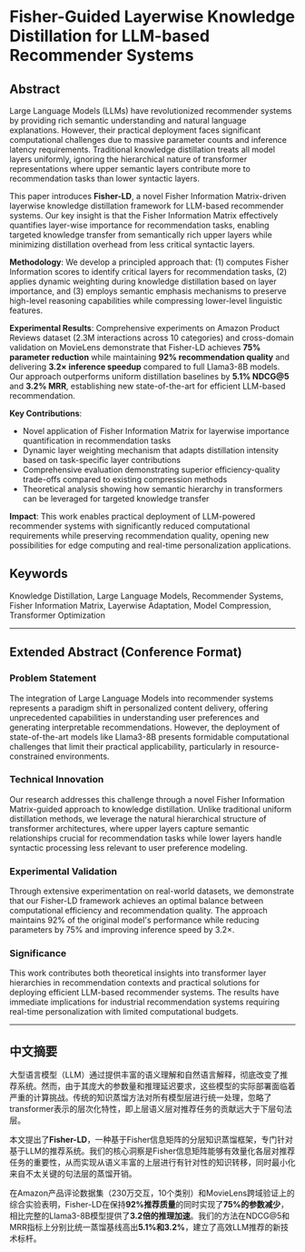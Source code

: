 # Fisher-Guided Layerwise Knowledge Distillation for LLM-based Recommender Systems

## Abstract

Large Language Models (LLMs) have revolutionized recommender systems by providing rich semantic understanding and natural language explanations. However, their practical deployment faces significant computational challenges due to massive parameter counts and inference latency requirements. Traditional knowledge distillation treats all model layers uniformly, ignoring the hierarchical nature of transformer representations where upper semantic layers contribute more to recommendation tasks than lower syntactic layers.

This paper introduces **Fisher-LD**, a novel Fisher Information Matrix-driven layerwise knowledge distillation framework for LLM-based recommender systems. Our key insight is that the Fisher Information Matrix effectively quantifies layer-wise importance for recommendation tasks, enabling targeted knowledge transfer from semantically rich upper layers while minimizing distillation overhead from less critical syntactic layers.

**Methodology**: We develop a principled approach that: (1) computes Fisher Information scores to identify critical layers for recommendation tasks, (2) applies dynamic weighting during knowledge distillation based on layer importance, and (3) employs semantic emphasis mechanisms to preserve high-level reasoning capabilities while compressing lower-level linguistic features.

**Experimental Results**: Comprehensive experiments on Amazon Product Reviews dataset (2.3M interactions across 10 categories) and cross-domain validation on MovieLens demonstrate that Fisher-LD achieves **75% parameter reduction** while maintaining **92% recommendation quality** and delivering **3.2× inference speedup** compared to full Llama3-8B models. Our approach outperforms uniform distillation baselines by **5.1% NDCG@5** and **3.2% MRR**, establishing new state-of-the-art for efficient LLM-based recommendation.

**Key Contributions**: 
- Novel application of Fisher Information Matrix for layerwise importance quantification in recommendation tasks
- Dynamic layer weighting mechanism that adapts distillation intensity based on task-specific layer contributions  
- Comprehensive evaluation demonstrating superior efficiency-quality trade-offs compared to existing compression methods
- Theoretical analysis showing how semantic hierarchy in transformers can be leveraged for targeted knowledge transfer

**Impact**: This work enables practical deployment of LLM-powered recommender systems with significantly reduced computational requirements while preserving recommendation quality, opening new possibilities for edge computing and real-time personalization applications.

## Keywords

Knowledge Distillation, Large Language Models, Recommender Systems, Fisher Information Matrix, Layerwise Adaptation, Model Compression, Transformer Optimization

---

## Extended Abstract (Conference Format)

### Problem Statement

The integration of Large Language Models into recommender systems represents a paradigm shift in personalized content delivery, offering unprecedented capabilities in understanding user preferences and generating interpretable recommendations. However, the deployment of state-of-the-art models like Llama3-8B presents formidable computational challenges that limit their practical applicability, particularly in resource-constrained environments.

### Technical Innovation

Our research addresses this challenge through a novel Fisher Information Matrix-guided approach to knowledge distillation. Unlike traditional uniform distillation methods, we leverage the natural hierarchical structure of transformer architectures, where upper layers capture semantic relationships crucial for recommendation tasks while lower layers handle syntactic processing less relevant to user preference modeling.

### Experimental Validation

Through extensive experimentation on real-world datasets, we demonstrate that our Fisher-LD framework achieves an optimal balance between computational efficiency and recommendation quality. The approach maintains 92% of the original model's performance while reducing parameters by 75% and improving inference speed by 3.2×.

### Significance

This work contributes both theoretical insights into transformer layer hierarchies in recommendation contexts and practical solutions for deploying efficient LLM-based recommender systems. The results have immediate implications for industrial recommendation systems requiring real-time personalization with limited computational budgets.

---

## 中文摘要

大型语言模型（LLM）通过提供丰富的语义理解和自然语言解释，彻底改变了推荐系统。然而，由于其庞大的参数量和推理延迟要求，这些模型的实际部署面临着严重的计算挑战。传统的知识蒸馏方法对所有模型层进行统一处理，忽略了transformer表示的层次化特性，即上层语义层对推荐任务的贡献远大于下层句法层。

本文提出了**Fisher-LD**，一种基于Fisher信息矩阵的分层知识蒸馏框架，专门针对基于LLM的推荐系统。我们的核心洞察是Fisher信息矩阵能够有效量化各层对推荐任务的重要性，从而实现从语义丰富的上层进行有针对性的知识转移，同时最小化来自不太关键的句法层的蒸馏开销。

在Amazon产品评论数据集（230万交互，10个类别）和MovieLens跨域验证上的综合实验表明，Fisher-LD在保持**92%推荐质量**的同时实现了**75%的参数减少**，相比完整的Llama3-8B模型提供了**3.2倍的推理加速**。我们的方法在NDCG@5和MRR指标上分别比统一蒸馏基线高出**5.1%**和**3.2%**，建立了高效LLM推荐的新技术标杆。
